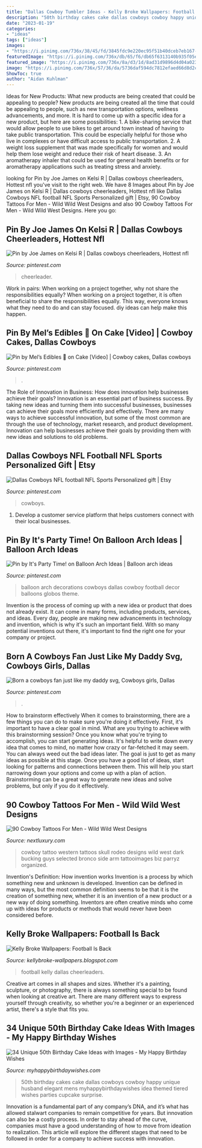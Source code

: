 ```yaml
---
title: "Dallas Cowboy Tumbler Ideas - Kelly Broke Wallpapers: Football Is Back"
description: "50th birthday cakes cake dallas cowboys cowboy happy unique husband elegant mens myhappybirthdaywishes idea themed tiered wishes parties cupcake surprise"
date: "2023-01-19"
categories:
- "ideas"
tags: ["ideas"]
images:
- "https://i.pinimg.com/736x/38/45/fd/3845fdc9e220ec95f51b40dceb7eb167--dallas-cheerleaders-nfl-dallas-cowboys.jpg"
featuredImage: "https://i.pinimg.com/736x/db/65/f6/db65f6313140b935f05ec7afdf6707e5.jpg"
featured_image: "https://i.pinimg.com/736x/8a/d3/1d/8ad31d9896d4d04a0239a0a471f3c7d2.jpg"
image: "https://i.pinimg.com/736x/57/36/da/5736daf594dc7812efaed66d8d2c7d51.jpg"
ShowToc: true
author: "Aidan Kuhlman"
---
```



Ideas for New Products: What new products are being created that could be appealing to people?
New products are being created all the time that could be appealing to people, such as new transportation options, wellness advancements, and more. It is hard to come up with a specific idea for a new product, but here are some possibilities: 1. A bike-sharing service that would allow people to use bikes to get around town instead of having to take public transportation. This could be especially helpful for those who live in complexes or have difficult access to public transportation. 2. A weight loss supplement that was made specifically for women and would help them lose weight and reduce their risk of heart disease. 3. An aromatherapy inhaler that could be used for general health benefits or for aromatherapy applications such as treating stress and anxiety. 
	

		
looking for Pin by Joe James on Kelsi R | Dallas cowboys cheerleaders, Hottest nfl you've visit to the right web. We have 8 Images about Pin by Joe James on Kelsi R | Dallas cowboys cheerleaders, Hottest nfl like Dallas Cowboys NFL football NFL Sports Personalized gift | Etsy, 90 Cowboy Tattoos For Men - Wild Wild West Designs and also 90 Cowboy Tattoos For Men - Wild Wild West Designs. Here you go:
		
    
## Pin By Joe James On Kelsi R | Dallas Cowboys Cheerleaders, Hottest Nfl

<img loading=lazy src="https://i.pinimg.com/736x/38/45/fd/3845fdc9e220ec95f51b40dceb7eb167--dallas-cheerleaders-nfl-dallas-cowboys.jpg" onerror="this.onerror=null;this.src='https://tse2.mm.bing.net/th?id=OIP.ipRAl3IVR9faJsIbeXueugHaKg&amp;pid=15.1';" alt="Pin by Joe James on Kelsi R | Dallas cowboys cheerleaders, Hottest nfl">

_Source: pinterest.com_

>cheerleader. 

	

Work in pairs: When working on a project together, why not share the responsibilities equally?
When working on a project together, it is often beneficial to share the responsibilities equally. This way, everyone knows what they need to do and can stay focused. diy ideas can help make this happen.

    
## Pin By Mel’s Edibles 🍰 On Cake [Video] | Cowboy Cakes, Dallas Cowboys

<img loading=lazy src="https://i.pinimg.com/736x/8a/d3/1d/8ad31d9896d4d04a0239a0a471f3c7d2.jpg" onerror="this.onerror=null;this.src='https://tse3.mm.bing.net/th?id=OIP.Spkkr447x_CRoQYuQCs-OAHaOt&amp;pid=15.1';" alt="Pin by Mel’s Edibles 🍰 on Cake [Video] | Cowboy cakes, Dallas cowboys">

_Source: pinterest.com_

>. 

	

The Role of Innovation in Business: How does innovation help businesses achieve their goals?
Innovation is an essential part of business success. By taking new ideas and turning them into successful businesses, businesses can achieve their goals more efficiently and effectively. There are many ways to achieve successful innovation, but some of the most common are through the use of technology, market research, and product development. Innovation can help businesses achieve their goals by providing them with new ideas and solutions to old problems.

    
## Dallas Cowboys NFL Football NFL Sports Personalized Gift | Etsy

<img loading=lazy src="https://i.pinimg.com/736x/57/36/da/5736daf594dc7812efaed66d8d2c7d51.jpg" onerror="this.onerror=null;this.src='https://tse1.mm.bing.net/th?id=OIP.3qDWltnBABZr2hMglIrLzgHaJ3&amp;pid=15.1';" alt="Dallas Cowboys NFL football NFL Sports Personalized gift | Etsy">

_Source: pinterest.com_

>cowboys. 

	

1. Develop a customer service platform that helps customers connect with their local businesses.

    
## Pin By It&#039;s Party Time! On Balloon Arch Ideas | Balloon Arch Ideas

<img loading=lazy src="https://i.pinimg.com/736x/db/65/f6/db65f6313140b935f05ec7afdf6707e5.jpg" onerror="this.onerror=null;this.src='https://tse1.mm.bing.net/th?id=OIP.sk170QfhXyko078lO4IUcQHaJ4&amp;pid=15.1';" alt="Pin by It&#039;s Party Time! on Balloon Arch Ideas | Balloon arch ideas">

_Source: pinterest.com_

>balloon arch decorations cowboys dallas cowboy football decor balloons globos theme. 

	

Invention is the process of coming up with a new idea or product that does not already exist. It can come in many forms, including products, services, and ideas. Every day, people are making new advancements in technology and invention, which is why it's such an important field. With so many potential inventions out there, it's important to find the right one for your company or project.

    
## Born A Cowboys Fan Just Like My Daddy Svg, Cowboys Girls, Dallas

<img loading=lazy src="https://i.pinimg.com/736x/59/fe/48/59fe48c915a6c41f247872c3e5fee60b.jpg" onerror="this.onerror=null;this.src='https://tse4.mm.bing.net/th?id=OIP._kS2aoogNjuwz8yUeWhY3AHaHa&amp;pid=15.1';" alt="Born a cowboys fan just like my daddy svg, Cowboys girls, Dallas">

_Source: pinterest.com_

>. 

	

How to brainstorm effectively
When it comes to brainstorming, there are a few things you can do to make sure you're doing it effectively. First, it's important to have a clear goal in mind. What are you trying to achieve with this brainstorming session? Once you know what you're trying to accomplish, you can start generating ideas. It's helpful to write down every idea that comes to mind, no matter how crazy or far-fetched it may seem. You can always weed out the bad ideas later. The goal is just to get as many ideas as possible at this stage. Once you have a good list of ideas, start looking for patterns and connections between them. This will help you start narrowing down your options and come up with a plan of action. Brainstorming can be a great way to generate new ideas and solve problems, but only if you do it effectively.

    
## 90 Cowboy Tattoos For Men - Wild Wild West Designs

<img loading=lazy src="http://nextluxury.com/wp-content/uploads/dark-shaded-cowboy-skull-with-lasso-tatto-for-guys.jpg" onerror="this.onerror=null;this.src='https://tse1.mm.bing.net/th?id=OIP.ydFRUWzYlHi_l0M94GI7twHaHa&amp;pid=15.1';" alt="90 Cowboy Tattoos For Men - Wild Wild West Designs">

_Source: nextluxury.com_

>cowboy tattoo western tattoos skull rodeo designs wild west dark bucking guys selected bronco side arm tattooimages biz parryz organized. 

	

Invention's Definition: How invention works
Invention is a process by which something new and unknown is developed. Invention can be defined in many ways, but the most common definition seems to be that it is the creation of something new, whether it is an invention of a new product or a new way of doing something. Inventors are often creative minds who come up with ideas for products or methods that would never have been considered before.

    
## Kelly Broke Wallpapers: Football Is Back

<img loading=lazy src="http://4.bp.blogspot.com/-y4aEFkAyxMY/TlJNCcvKIFI/AAAAAAAAA4g/QLkUxIoKo58/w1200-h630-p-k-no-nu/Dallas+Cowboys+Cheerleaders+%25288%2529-740791.jpg" onerror="this.onerror=null;this.src='https://tse1.mm.bing.net/th?id=OIP.R-ygXzlk13I9Mbk1J3S3dgHaD4&amp;pid=15.1';" alt="Kelly Broke Wallpapers: Football Is Back">

_Source: kellybroke-wallpapers.blogspot.com_

>football kelly dallas cheerleaders. 

	

Creative art comes in all shapes and sizes. Whether it's a painting, sculpture, or photography, there is always something special to be found when looking at creative art. There are many different ways to express yourself through creativity, so whether you're a beginner or an experienced artist, there's a style that fits you.

    
## 34 Unique 50th Birthday Cake Ideas With Images - My Happy Birthday Wishes

<img loading=lazy src="https://www.myhappybirthdaywishes.com/wp-content/uploads/2016/09/dallas-cowboy-50th-birthday-cakes-for-men.jpg" onerror="this.onerror=null;this.src='https://tse3.mm.bing.net/th?id=OIP.jpVf5K1n8YZqC5Xi3Y22JAHaJj&amp;pid=15.1';" alt="34 Unique 50th Birthday Cake Ideas with Images - My Happy Birthday Wishes">

_Source: myhappybirthdaywishes.com_

>50th birthday cakes cake dallas cowboys cowboy happy unique husband elegant mens myhappybirthdaywishes idea themed tiered wishes parties cupcake surprise. 

	

Innovation is a fundamental part of any company’s DNA, and it’s what has allowed stalwart companies to remain competitive for years. But innovation can also be a costly process. In order to stay ahead of the curve, companies must have a good understanding of how to move from ideation to realization. This article will explore the different stages that need to be followed in order for a company to achieve success with innovation.


